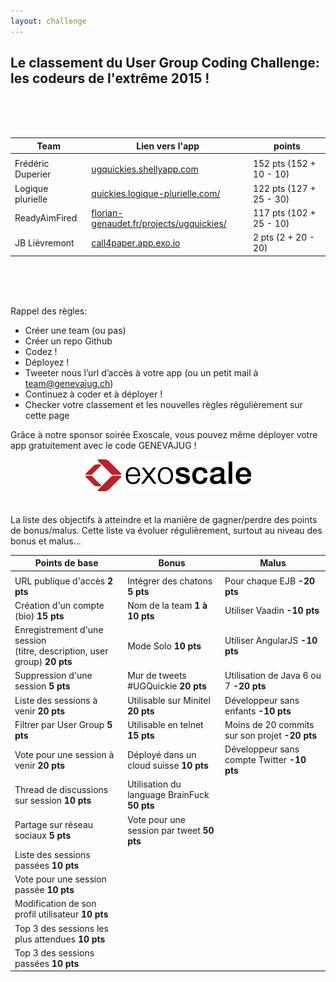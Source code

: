 ```yaml
---
layout: challenge
---
```



## Le classement du User Group Coding Challenge: les codeurs de l'extrême 2015 !

<br><br><br>

|Team|Lien vers l'app|points|
|-----|----|----|
||||
|Frédéric Duperier|[ugquickies.shellyapp.com](http://ugquickies.shellyapp.com)| 152 pts (152 + 10 - 10) |
|Logique plurielle|[quickies.logique-plurielle.com/](http://quickies.logique-plurielle.com/)| 122 pts (127 + 25 - 30)|
|ReadyAimFired|[florian-genaudet.fr/projects/ugquickies/](http://florian-genaudet.fr/projects/ugquickies/)| 117 pts (102 + 25 - 10)|
|JB Lièvremont|[call4paper.app.exo.io](http://call4paper.app.exo.io)| 2 pts (2 + 20 - 20)|

<br><br><br>


Rappel des règles:

* Créer une team (ou pas)
* Créer un repo Github
* Codez !
* Déployez !
* Tweeter nous l’url d’accès à votre app (ou un petit mail à team@genevajug.ch)
* Continuez à coder et à déployer !
* Checker votre classement et les nouvelles règles régulièrement sur cette page


Grâce à notre sponsor soirée Exoscale, vous pouvez même déployer votre app gratuitement avec le code GENEVAJUG !
  

<center><a href="https://portal.exoscale.ch"><img src="/images/exoscale.png" alt="Exoscale" style="padding-bottom: 20px"/></a></center>

La liste des objectifs à atteindre et la manière de gagner/perdre des points de bonus/malus.
Cette liste va évoluer régulièrement, surtout au niveau des bonus et malus...

|Points de base|Bonus|Malus|
|--------------|-----|-----|
||||
|URL publique d'accès **2 pts**|Intégrer des chatons **5 pts**|Pour chaque EJB **-20 pts**|
|Création d'un compte (bio)	**15 pts**|Nom de la team  **1 à 10 pts**|Utiliser Vaadin **-10 pts**|
|Enregistrement d'une session <br> (titre, description, user group)	**20 pts**|Mode Solo **10 pts**|Utiliser AngularJS **-10 pts**|
|Suppression d'une session **5 pts**|Mur de tweets #UGQuickie **20 pts**|Utilisation de Java 6 ou 7 **-20 pts**|
|Liste des sessions à venir	**20 pts**|Utilisable sur Minitel **20 pts**|Développeur sans enfants **-10 pts**|
|Filtrer par User Group	**5 pts**|Utilisable en telnet **15 pts**|Moins de 20 commits sur son projet **-20 pts**|
|Vote pour une session à venir **20 pts**|Déployé dans un cloud suisse **10 pts**|Développeur sans compte Twitter **-10 pts**|
|Thread de discussions sur session **10 pts**|Utilisation du language BrainFuck **50 pts**||
|Partage sur réseau sociaux	**5 pts**|Vote pour une session par tweet **50 pts**||
|Liste des sessions passées	**10 pts**|||
|Vote pour une session passée **10 pts**|||
|Modification de son profil utilisateur	**10 pts**|||
|Top 3 des sessions les plus attendues **10 pts**|||
|Top 3 des sessions passées	**10 pts**|||
